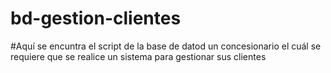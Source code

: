 # bd-gestion-clientes
#Aquí se encuntra el script de la base de datod un concesionario el cuál se requiere que se realice un sistema para gestionar sus clientes
